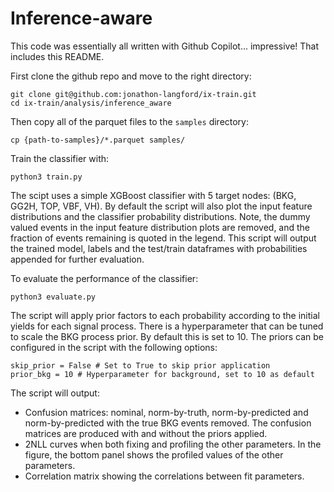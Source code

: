 # Inference-aware
This code was essentially all written with Github Copilot... impressive! That includes this README.

First clone the github repo and move to the right directory:
```
git clone git@github.com:jonathon-langford/ix-train.git
cd ix-train/analysis/inference_aware
```

Then copy all of the parquet files to the `samples` directory:
```
cp {path-to-samples}/*.parquet samples/
```

Train the classifier with:
```
python3 train.py
```
The scipt uses a simple XGBoost classifier with 5 target nodes: (BKG, GG2H, TOP, VBF, VH). By default the script will also plot the input feature distributions and the classifier probability distributions. Note, the dummy valued events in the input feature distribution plots are removed, and the fraction of events remaining is quoted in the legend. This script will output the trained model, labels and the test/train dataframes with probabilities appended for further evaluation.

To evaluate the performance of the classifier:
```
python3 evaluate.py
```
The script will apply prior factors to each probability according to the initial yields for each signal process. There is a hyperparameter that can be tuned to scale the BKG process prior. By default this is set to 10. The priors can be configured in the script with the following options:
```
skip_prior = False # Set to True to skip prior application
prior_bkg = 10 # Hyperparameter for background, set to 10 as default
```
The script will output:
* Confusion matrices: nominal, norm-by-truth, norm-by-predicted and norm-by-predicted with the true BKG events removed. The confusion matrices are produced with and without the priors applied.
* 2NLL curves when both fixing and profiling the other parameters. In the figure, the bottom panel shows the profiled values of the other parameters.
* Correlation matrix showing the correlations between fit parameters.